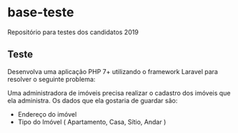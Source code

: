 # base-teste
Repositório para testes dos candidatos 2019


## Teste
Desenvolva uma aplicação PHP 7+ utilizando o framework Laravel para resolver o seguinte problema:


Uma administradora de imóveis precisa realizar o cadastro dos imóveis que ela administra. Os dados que ela gostaria de guardar são:

- Endereço do imóvel
- Tipo do Imóvel ( Apartamento, Casa, Sítio, Andar )
